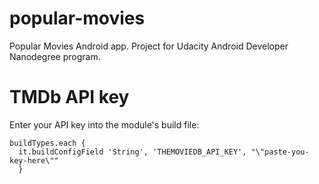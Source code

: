 # popular-movies
Popular Movies Android app. Project for Udacity Android Developer Nanodegree program.

# TMDb API key
Enter your API key into the module's build file:
```
buildTypes.each {
  it.buildConfigField 'String', 'THEMOVIEDB_API_KEY', "\"paste-you-key-here\""
  }
```
